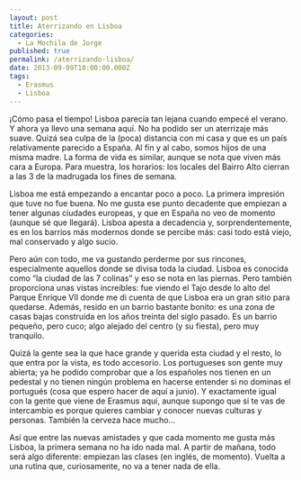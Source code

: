 ```yaml
---
layout: post
title: Aterrizando en Lisboa
categories:
  - La Mochila de Jorge
published: true
permalink: /aterrizando-lisboa/
date: 2013-09-09T10:00:00.000Z
tags:
  - Erasmus
  - Lisboa
---
```

¡Cómo pasa el tiempo! Lisboa parecía tan lejana cuando empecé el verano. Y ahora ya llevo una semana aquí. No ha podido ser un aterrizaje más suave. Quizá sea culpa de la (poca) distancia con mi casa y que es un país relativamente parecido a España. Al fin y al cabo, somos hijos de una misma madre. La forma de vida es similar, aunque se nota que viven más cara a Europa. Para muestra, los horarios: los locales del Bairro Alto cierran a las 3 de la madrugada los fines de semana.
  
Lisboa me está empezando a encantar poco a poco. La primera impresión que tuve no fue buena. No me gusta ese punto decadente que empiezan a tener algunas ciudades europeas, y que en España no veo de momento (aunque sé que llegará). Lisboa apesta a decadencia y, sorprendentemente, es en los barrios más modernos donde se percibe más: casi todo está viejo, mal conservado y algo sucio.
  
Pero aún con todo, me va gustando perderme por sus rincones, especialmente aquellos donde se divisa toda la ciudad. Lisboa es conocida como “la ciudad de las 7 colinas” y eso se nota en las piernas. Pero también proporciona unas vistas increíbles: fue viendo el Tajo desde lo alto del Parque Enrique VII donde me di cuenta de que Lisboa era un gran sitio para quedarse. Además, resido en un barrio bastante bonito: es una zona de casas bajas construida en los años treinta del siglo pasado. Es un barrio pequeño, pero cuco; algo alejado del centro (y su fiesta), pero muy tranquilo.
  
Quizá la gente sea la que hace grande y querida esta ciudad y el resto, lo que entra por la vista, es todo accesorio. Los portugueses son gente muy abierta; ya he podido comprobar que a los españoles nos tienen en un pedestal y no tienen ningún problema en hacerse entender si no dominas el portugués (cosa que espero hacer de aquí a junio). Y exactamente igual con la gente que viene de Erasmus aquí, aunque supongo que si te vas de intercambio es porque quieres cambiar y conocer nuevas culturas y personas. También la cerveza hace mucho…
  
Así que entre las nuevas amistades y que cada momento me gusta más Lisboa, la primera semana no ha ido nada mal. A partir de mañana, todo será algo diferente: empiezan las clases (en inglés, de momento). Vuelta a una rutina que, curiosamente, no va a tener nada de ella.

